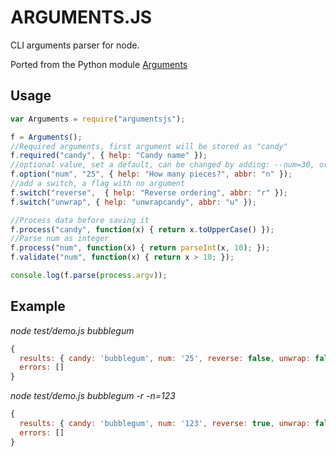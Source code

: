 # ARGUMENTS.JS

CLI arguments parser for node.

Ported from the Python module [Arguments](https://github.com/oskarnyqvist/arguments "Arguments python")


## Usage

```javascript
var Arguments = require("argumentsjs");

f = Arguments();
//Required arguments, first argument will be stored as "candy"
f.required("candy", { help: "Candy name" });
//optional value, set a default, can be changed by adding: --num=30, or -n=30
f.option("num", "25", { help: "How many pieces?", abbr: "n" });
//add a switch, a flag with no argument
f.switch("reverse",  { help: "Reverse ordering", abbr: "r" });
f.switch("unwrap", { help: "unwrapcandy", abbr: "u" });

//Process data before saving it
f.process("candy", function(x) { return x.toUpperCase() });
//Parse num as integer
f.process("num", function(x) { return parseInt(x, 10); });
f.validate("num", function(x) { return x > 10; });

console.log(f.parse(process.argv));
```

## Example

*node test/demo.js bubblegum*

```javascript
{
  results: { candy: 'bubblegum', num: '25', reverse: false, unwrap: false },
  errors: []
}
```

*node test/demo.js bubblegum -r -n=123*

```javascript
{
  results: { candy: 'bubblegum', num: '123', reverse: true, unwrap: false },
  errors: []
}
```
